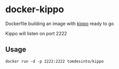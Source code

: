 docker-kippo
============

Dockerfile building an image with [kippo][1] ready to go

Kippo will listen on port 2222

	
Usage
-----

    docker run -d -p 2222:2222 tomdesinto/kippo




[1]: https://github.com/desaster/kippo